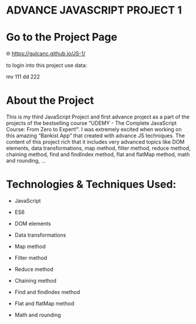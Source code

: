 # ADVANCE JAVASCRIPT PROJECT 1

# Go to the Project Page
:globe_with_meridians: https://gulcanc.github.io/JS-1/

to login into this project use data: 

mv 111
dd 222

# About the Project
This is my third JavaScript Project and first advance project as a part of the projects of the bestselling course “UDEMY - The Complete JavaScript Course: From Zero to Expert!”. 
I was extremely excited when working on this amazing “Bankist App” that created with advance JS techniques. The content of this project rich that it includes very advanced topics like DOM elements, data transformations, map method, filter method, reduce method, chaining method, find and findIndex method, flat and flatMap method, math and rounding, …

# Technologies & Techniques Used:
* JavaScript 

*	ES6

*	DOM elements

*	Data transformations

*	Map method

*	Filter method

*	Reduce method

*	Chaining method

*	Find and findIndex method

*	Flat and flatMap method

*	Math and rounding


